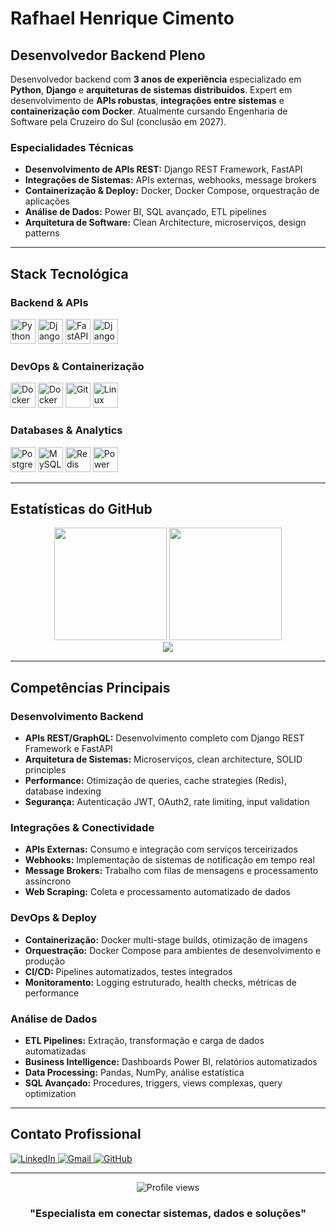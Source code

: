 # Rafhael Henrique Cimento

## Desenvolvedor Backend Pleno

Desenvolvedor backend com **3 anos de experiência** especializado em **Python**, **Django** e **arquiteturas de sistemas distribuídos**. Expert em desenvolvimento de **APIs robustas**, **integrações entre sistemas** e **containerização com Docker**. Atualmente cursando Engenharia de Software pela Cruzeiro do Sul (conclusão em 2027).

### Especialidades Técnicas
- **Desenvolvimento de APIs REST:** Django REST Framework, FastAPI
- **Integrações de Sistemas:** APIs externas, webhooks, message brokers
- **Containerização & Deploy:** Docker, Docker Compose, orquestração de aplicações
- **Análise de Dados:** Power BI, SQL avançado, ETL pipelines
- **Arquitetura de Software:** Clean Architecture, microserviços, design patterns

---

## Stack Tecnológica

### Backend & APIs
<div align="left">
  <img src="https://cdn.jsdelivr.net/gh/devicons/devicon/icons/python/python-original.svg" alt="Python" width="40" height="40"/>
  <img src="https://cdn.jsdelivr.net/gh/devicons/devicon/icons/django/django-plain.svg" alt="Django" width="40" height="40"/>
  <img src="https://cdn.jsdelivr.net/gh/devicons/devicon/icons/fastapi/fastapi-original.svg" alt="FastAPI" width="40" height="40"/>
  <img src="https://www.django-rest-framework.org/img/logo.png" alt="Django REST Framework" width="40" height="40"/>
</div>

### DevOps & Containerização
<div align="left">
  <img src="https://cdn.jsdelivr.net/gh/devicons/devicon/icons/docker/docker-original.svg" alt="Docker" width="40" height="40"/>
  <img src="https://raw.githubusercontent.com/docker/compose/v2/logo.png" alt="Docker Compose" width="40" height="40"/>
  <img src="https://cdn.jsdelivr.net/gh/devicons/devicon/icons/git/git-original.svg" alt="Git" width="40" height="40"/>
  <img src="https://cdn.jsdelivr.net/gh/devicons/devicon/icons/linux/linux-original.svg" alt="Linux" width="40" height="40"/>
</div>

### Databases & Analytics
<div align="left">
  <img src="https://cdn.jsdelivr.net/gh/devicons/devicon/icons/postgresql/postgresql-original.svg" alt="PostgreSQL" width="40" height="40"/>
  <img src="https://cdn.jsdelivr.net/gh/devicons/devicon/icons/mysql/mysql-original.svg" alt="MySQL" width="40" height="40"/>
  <img src="https://cdn.jsdelivr.net/gh/devicons/devicon/icons/redis/redis-original.svg" alt="Redis" width="40" height="40"/>
  <img src="https://upload.wikimedia.org/wikipedia/commons/c/cf/New_Power_BI_Logo.svg" alt="Power BI" width="40" height="40"/>
</div>

---

## Estatísticas do GitHub

<div align="center">
  <img height="180em" src="https://github-readme-stats.vercel.app/api?username=rafhaelh&show_icons=true&theme=dark&include_all_commits=true&count_private=true&hide_border=true&bg_color=0d1117&title_color=58a6ff&text_color=c9d1d9&icon_color=58a6ff"/>
  
  <img height="180em" src="https://github-readme-stats.vercel.app/api/top-langs/?username=rafhaelh&layout=compact&langs_count=8&theme=dark&hide_border=true&bg_color=0d1117&title_color=58a6ff&text_color=c9d1d9"/>
</div>

<div align="center">
  <img src="https://github-readme-streak-stats.herokuapp.com/?user=rafhaelh&theme=dark&hide_border=true&background=0d1117&stroke=58a6ff&ring=58a6ff&fire=58a6ff&currStreakLabel=58a6ff&sideLabels=c9d1d9&currStreakNum=c9d1d9&sideNums=c9d1d9&dates=8b949e"/>
</div>

---

## Competências Principais

### Desenvolvimento Backend
- **APIs REST/GraphQL:** Desenvolvimento completo com Django REST Framework e FastAPI
- **Arquitetura de Sistemas:** Microserviços, clean architecture, SOLID principles
- **Performance:** Otimização de queries, cache strategies (Redis), database indexing
- **Segurança:** Autenticação JWT, OAuth2, rate limiting, input validation

### Integrações & Conectividade
- **APIs Externas:** Consumo e integração com serviços terceirizados
- **Webhooks:** Implementação de sistemas de notificação em tempo real
- **Message Brokers:** Trabalho com filas de mensagens e processamento assíncrono
- **Web Scraping:** Coleta e processamento automatizado de dados

### DevOps & Deploy
- **Containerização:** Docker multi-stage builds, otimização de imagens
- **Orquestração:** Docker Compose para ambientes de desenvolvimento e produção
- **CI/CD:** Pipelines automatizados, testes integrados
- **Monitoramento:** Logging estruturado, health checks, métricas de performance

### Análise de Dados
- **ETL Pipelines:** Extração, transformação e carga de dados automatizadas
- **Business Intelligence:** Dashboards Power BI, relatórios automatizados
- **Data Processing:** Pandas, NumPy, análise estatística
- **SQL Avançado:** Procedures, triggers, views complexas, query optimization

---

## Contato Profissional

<div align="left">
  <a href="https://www.linkedin.com/in/rafhaelh/" target="_blank">
    <img src="https://img.shields.io/badge/LinkedIn-0077B5?style=for-the-badge&logo=linkedin&logoColor=white" alt="LinkedIn"/>
  </a>
  
  <a href="mailto:rafhaelh33@gmail.com" target="_blank">
    <img src="https://img.shields.io/badge/Gmail-D14836?style=for-the-badge&logo=gmail&logoColor=white" alt="Gmail"/>
  </a>
  
  <a href="https://github.com/rafhaelh" target="_blank">
    <img src="https://img.shields.io/badge/GitHub-100000?style=for-the-badge&logo=github&logoColor=white" alt="GitHub"/>
  </a>
</div>

---

<div align="center">
  <img src="https://komarev.com/ghpvc/?username=rafhaelh&color=58a6ff&style=flat-square&label=Profile+Views" alt="Profile views"/>
</div>

<div align="center">
  <h3>"Especialista em conectar sistemas, dados e soluções"</h3>
</div>
